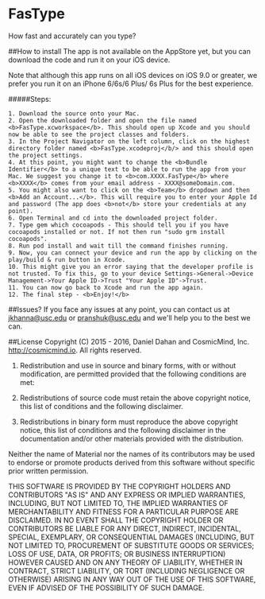 # FasType
How fast and accurately can you type?

##How to install
The app is not available on the AppStore yet, but you can download the code and run it on your iOS device.

Note that although this app runs on all iOS devices on iOS 9.0 or greater, we prefer you run it on an iPhone 6/6s/6 Plus/ 6s Plus for the best experience.

#####Steps:
```
1. Download the source onto your Mac.
2. Open the downloaded folder and open the file named <b>FasType.xcworkspace</b>. This should open up Xcode and you should now be able to see the project classes and folders.
3. In the Project Navigator on the left column, click on the highest directory folder named <b>FasType.xcodeproj</b/> and this should open the project settings.
4. At this point, you might want to change the <b>Bundle Identifier</b> to a unique text to be able to run the app from your Mac. We suggest you change it to <b>com.XXXX.FasType</b> where <b>XXXX</b> comes from your email address - XXXX@someDomain.com.
5. You might also want to click on the <b>Team</b> dropdown and then <b>Add an Account...</b>. This will require you to enter your Apple Id and password (The app does <b>not</b> store your credentials at any point).
6. Open Terminal and cd into the downloaded project folder. 
7. Type gem which cocoapods - This should tell you if you have cocoapods installed or not. If not then run "sudo grm install cocoapods".
8. Run pod install and wait till the command finishes running.
9. Now, you can connect your device and run the app by clicking on the play/build & run button in Xcode.
10. This might give you an error saying that the developer profile is not trusted. To fix this, go to your device Settings->General->Device Management->Your Apple ID->Trust "Your Apple ID"->Trust.
11. You can now go back to Xcode and run the app again. 
12. The final step - <b>Enjoy!</b>
```
##Issues?
If you face any issues at any point, you can contact us at <jkhanna@usc.edu> or <pranshuk@usc.edu> and we'll help you to the best we can.

##License
Copyright (C) 2015 - 2016, Daniel Dahan and CosmicMind, Inc. http://cosmicmind.io. All rights reserved.

1. Redistribution and use in source and binary forms, with or without modification, are permitted provided that the following conditions are met:

2. Redistributions of source code must retain the above copyright notice, this
list of conditions and the following disclaimer.

3. Redistributions in binary form must reproduce the above copyright notice, this list of conditions and the following disclaimer in the documentation and/or other materials provided with the distribution.

Neither the name of Material nor the names of its contributors may be used to endorse or promote products derived from this software without specific prior written permission.

THIS SOFTWARE IS PROVIDED BY THE COPYRIGHT HOLDERS AND CONTRIBUTORS "AS IS" AND ANY EXPRESS OR IMPLIED WARRANTIES, INCLUDING, BUT NOT LIMITED TO, THE IMPLIED WARRANTIES OF MERCHANTABILITY AND FITNESS FOR A PARTICULAR PURPOSE ARE DISCLAIMED. IN NO EVENT SHALL THE COPYRIGHT HOLDER OR CONTRIBUTORS BE LIABLE FOR ANY DIRECT, INDIRECT, INCIDENTAL, SPECIAL, EXEMPLARY, OR CONSEQUENTIAL DAMAGES (INCLUDING, BUT NOT LIMITED TO, PROCUREMENT OF SUBSTITUTE GOODS OR SERVICES; LOSS OF USE, DATA, OR PROFITS; OR BUSINESS INTERRUPTION) HOWEVER CAUSED AND ON ANY THEORY OF LIABILITY, WHETHER IN CONTRACT, STRICT LIABILITY, OR TORT (INCLUDING NEGLIGENCE OR OTHERWISE) ARISING IN ANY WAY OUT OF THE USE OF THIS SOFTWARE, EVEN IF ADVISED OF THE POSSIBILITY OF SUCH DAMAGE.

